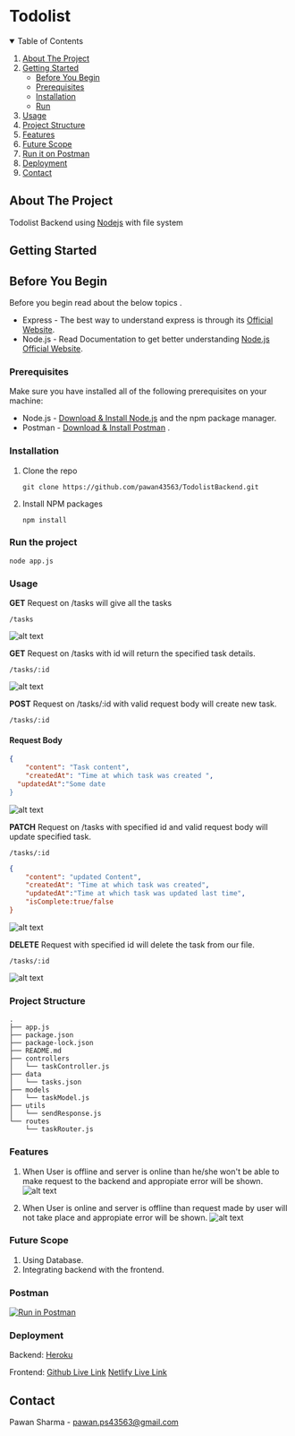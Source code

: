 



<br />

  <h1>Todolist</h1>



<!-- TABLE OF CONTENTS -->
<details open="open">
  <summary>Table of Contents</summary>
  <ol>
    <li>
      <a href="#about-the-project">About The Project</a>
    </li>
    <li>
      <a href="#getting-started">Getting Started</a>
      <ul>
      	<li><a href="#before-you-begin">Before You Begin</a></li>
        <li><a href="#prerequisites">Prerequisites</a></li>
        <li><a href="#installation">Installation</a></li>
       <li><a href="#run">Run</a></li>
      </ul>
    </li>
    <li><a href="#usage">Usage</a></li>
    <li><a href="#project-structure">Project Structure</a></li>
    <li><a href="#features">Features</a></li>
    <li><a href="#future-scope">Future Scope</a></li>
    <li><a href="#postman">Run it on Postman</a></li>
    <li><a href="#deployment">Deployment</a></li>
   <li><a href="#contact">Contact</a></li>
  </ol>
</details>



<!-- ABOUT THE PROJECT -->
## About The Project

Todolist Backend using [Nodejs](https://nodejs.org/en/) with file system



<!-- GETTING STARTED -->
## Getting Started
## Before You Begin
Before you begin  read about the below topics .
* Express - The best way to understand express is through its [Official Website](http://expressjs.com/).
* Node.js - Read Documentation to get better understanding [Node.js Official Website](http://nodejs.org/).

### Prerequisites

Make sure you have installed all of the following prerequisites on your machine:

* Node.js - [Download & Install Node.js](https://nodejs.org/en/download/) and the npm package manager. 
* Postman - [Download & Install Postman](https://www.postman.com/downloads/) . 

### Installation


1. Clone the repo
   ```
   git clone https://github.com/pawan43563/TodolistBackend.git
   ```
2. Install NPM packages
   ```
   npm install
   ```
### Run the project
   ```
   node app.js
   ```
	
### Usage


	

**GET** 
Request on /tasks will give all the tasks

```
/tasks
```



![alt text][getalltasks]




**GET** 
Request on /tasks with id will return the specified task details.

```
/tasks/:id
```
![alt text][gettaskbyid]

**POST** 
Request on /tasks/:id with valid request body will create new task.

```
/tasks/:id
```


#### Request Body

```json
{
	"content": "Task content",
	"createdAt": "Time at which task was created ",
  "updatedAt":"Some date
}
```


![alt text][addtask]

**PATCH** 
Request on /tasks with specified id  and valid request body  will update specified task.

```
/tasks/:id
```


```json
{
	"content": "updated Content",
	"createdAt": "Time at which task was created",
	"updatedAt":"Time at which task was updated last time",
	"isComplete:true/false
}
```

![alt text][updatetaskbyid]


**DELETE** 
Request with specified id will delete the task from our file.

```
/tasks/:id
```

![alt text][deletetaskbyid]

### Project Structure

```
.
├── app.js
├── package.json
├── package-lock.json
├── README.md
├── controllers
│   └── taskController.js
├── data
│   └── tasks.json
├── models
│   └── taskModel.js
├── utils
│   └── sendResponse.js
└── routes
    └── taskRouter.js
```
### Features
1. When User is offline and server is online than he/she won't be able to make request to the backend and appropiate error will be shown.
    ![alt text][clienterror]

2. When User is online and server is offline than request made by user will not take place and appropiate error will be shown.
    ![alt text][servererror]


### Future Scope

1. Using Database.
2. Integrating backend with the frontend.


### Postman

[![Run in Postman](https://run.pstmn.io/button.svg)](https://app.getpostman.com/run-collection/16992984-9757dc7d-a638-4ca4-8f22-24a29496df51?action=collection%2Ffork&collection-url=entityId%3D16992984-9757dc7d-a638-4ca4-8f22-24a29496df51%26entityType%3Dcollection%26workspaceId%3D1b975d69-3e2e-45a9-8866-1478a4c9b1fc)

### Deployment
Backend:
[Heroku](https://polar-woodland-07461.herokuapp.com/)

Frontend:
[Github Live Link](https://pawan43563.github.io/Todolist-Frontend-/)
[Netlify Live Link](https://naughty-minsky-ced17d.netlify.app/)

<!-- CONTACT -->
## Contact

Pawan Sharma - pawan.ps43563@gmail.com

[getalltasks]:https://raw.githubusercontent.com/pawan43563/Images/main/getalltasks.png
[gettaskbyid]:https://raw.githubusercontent.com/pawan43563/Images/main/getbyid.png
[addtask]:https://raw.githubusercontent.com/pawan43563/Images/main/addnewtask.png
[updatetaskbyid]:https://raw.githubusercontent.com/pawan43563/Images/main/updatebyid.png
[deletetaskbyid]:https://raw.githubusercontent.com/pawan43563/Images/main/deletebyid.png
[clienterror]:https://raw.githubusercontent.com/pawan43563/Images/main/client-error.png
[servererror]:https://raw.githubusercontent.com/pawan43563/Images/main/servererror.png

